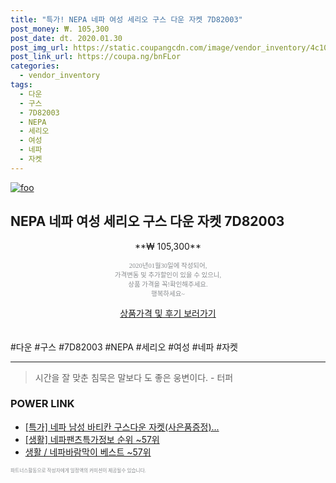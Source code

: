 ```yaml
--- 
title: "특가! NEPA 네파 여성 세리오 구스 다운 자켓 7D82003" 
post_money: ₩. 105,300 
post_date: dt. 2020.01.30 
post_img_url: https://static.coupangcdn.com/image/vendor_inventory/4c10/52a354f9b9ad5e22eb209428afadc09cf2a818b1a6b9ec2097ae5268e65b.jpg 
post_link_url: https://coupa.ng/bnFLor 
categories: 
  - vendor_inventory 
tags: 
  - 다운 
  - 구스 
  - 7D82003 
  - NEPA 
  - 세리오 
  - 여성 
  - 네파 
  - 자켓 
--- 
```

[![foo](https://static.coupangcdn.com/image/vendor_inventory/4c10/52a354f9b9ad5e22eb209428afadc09cf2a818b1a6b9ec2097ae5268e65b.jpg)](https://coupa.ng/bnFLor) 

## NEPA 네파 여성 세리오 구스 다운 자켓 7D82003 
<p style="text-align: center;">**₩ 105,300**</p> 
<p style="text-align: center;"><span style="color: #898c8f; font-family: Georgia,Times,serif; font-size: 0.75em;">2020년01월30일에 작성되어, <br>가격변동 및 추가할인이 있을 수 있으니,<br> 상품 가격을 꼭!확인해주세요.<br>행복하세요~</span> 
</p>	 
<div markdown="0" style="text-align: center;"><a href="https://coupa.ng/bnFLor" class="btn btn--success">상품가격 및 후기 보러가기</a></div> 
<br><br> 
  #다운 #구스 #7D82003 #NEPA #세리오 #여성 #네파 #자켓 
<hr> 

> 시간을 잘 맞춘 침묵은 말보다 도 좋은 웅변이다. - 터퍼 


### POWER LINK

* <a href="https://blog.naver.com/santokki14/221789378908" target="_blank">[특가] 네파 남성 바티칸 구스다운 자켓(사은품증정)...</a>
* <a href="https://blog.naver.com/sakai111/221770698897" target="_blank"> [생활] 네파팬츠특가정보 순위 ~57위</a>
* <a href="https://blog.naver.com/santokki14/221782842373" target="_blank">생활 / 네파바람막이 베스트 ~57위</a>

<span style="color: #898c8f; font-family: Georgia,Times,serif; font-size: 0.55em;">파트너스활동으로 작성자에게 일정액의 커미션이 제공될수 있습니다.</span> 
